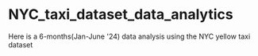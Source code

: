 # NYC_taxi_dataset_data_analytics
Here is a 6-months(Jan-June '24) data analysis using the NYC yellow taxi dataset

